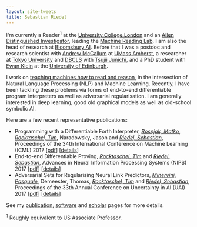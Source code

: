 ```yaml
---
layout: site-tweets
title: Sebastian Riedel
---
```


I'm currently a Reader<sup>1</sup> at the [University College London](http://www.ucl.ac.uk) and an [Allen Distinguished Investigator](http://www.pgafamilyfoundation.org/programs/investigators-fellows/key-initiative/adi-artificial-intelligence-awards), leading the [Machine Reading Lab](http://mr.cs.ucl.ac.uk/). I am also the head
of research at [Bloomsbury AI](http://bloomsbury.ai). Before that I was a postdoc and research scientist with [Andrew McCallum](http://people.cs.umass.edu/~mccallum/) at [UMass Amherst](http://cs.umass.edu), a researcher at [Tokyo University](http://www.u-tokyo.ac.jp/en/) and [DBCLS](http://dbcls.rois.ac.jp/en/) with [Tsujii Junichi](http://en.wikipedia.org/wiki/Jun'ichi_Tsujii), and a PhD student with [Ewan Klein](http://homepages.inf.ed.ac.uk/ewan/) at the [University of Edinburgh](http://www.ed.ac.uk/home).

I work on [teaching machines how to read and reason](http://mr.cs.ucl.ac.uk/), in the intersection of Natural Language Processing (NLP) and Machine Learning. Recently, I have been tackling these problems
via forms of end-to-end differentiable program interpreters as well as adversarial regularisation. I am generally interested in deep learning, good old graphical models as well as old-school symbolic AI.    

Here are a few recent representative publications:

<ul>
<li class="pubitem">
<span class="title">Programming with a Differentiable Forth Interpreter</span>,
<span class="author"><a href="http://matko.info/"><i>Bosnjak, Matko</i></a>, <a href="http://rockt.github.io/"><i>Rocktaschel, Tim</i></a>, Naradowsky, Jason and <a href="http://riedelcastro.github.com/"><i>Riedel, Sebastian</i></a></span>,
<span class="booktitle">Proceedings of the 34th International Conference on Machine Learning (ICML)</span>
<span class="year">2017</span>
[<a href="https://arxiv.org/abs/1605.06640">pdf</a>]
[<a href="details/bosnjak2017forth.html">details</a>]
</li>
<li class="pubitem">
<span class="title">End-to-end Differentiable Proving</span>,
<span class="author"><a href="http://rockt.github.io/"><i>Rocktaschel, Tim</i></a> and <a href="http://riedelcastro.github.com/"><i>Riedel, Sebastian</i></a></span>,
<span class="booktitle">Advances in Neural Information Processing Systems (NIPS)</span>
<span class="year">2017</span>
[<a href="https://arxiv.org/abs/1705.11040">pdf</a>]
[<a href="details/rocktaschel2017nips.html">details</a>]
</li>
<li class="pubitem">
<span class="title">Adversarial Sets for Regularising Neural Link Predictors</span>,
<span class="author"><a href="http://neuralnoise.com/"><i>Minervini, Pasquale</i></a>, Demeester, Thomas, <a href="http://rockt.github.io/"><i>Rocktaschel, Tim</i></a> and <a href="http://riedelcastro.github.com/"><i>Riedel, Sebastian</i></a></span>,
<span class="booktitle">Proceedings of the 33th Annual Conference on Uncertainty in AI (UAI)</span>
<span class="year">2017</span>
[<a href="https://arxiv.org/abs/1707.07596">pdf</a>]
[<a href="details/minervini2017adversarial.html">details</a>]
</li>
</ul>

See my [publication](/publications/all.html), [software](/software.html) and [scholar](http://scholar.google.com/citations?user=AcCtcrsAAAAJ&hl=en) pages for more details.


<sup>1</sup> Roughly equivalent to US Associate Professor.
